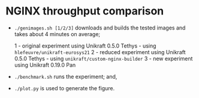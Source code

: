 # NGINX throughput comparison

* `./genimages.sh [1/2/3]` downloads and builds the tested images and takes about 4
   minutes on average;

     1 - original experiment using Unikraft 0.5.0 Tethys - using `hlefeuvre/unikraft-eurosys21`
     2 - reduced experiment using Unikraft 0.5.0 Tethys - using `unikraft/custom-nginx-builder`
     3 - new experiment using Unikraft 0.19.0 Pan
  
 * `./benchmark.sh` runs the experiment; and,
 * `./plot.py` is used to generate the figure.
